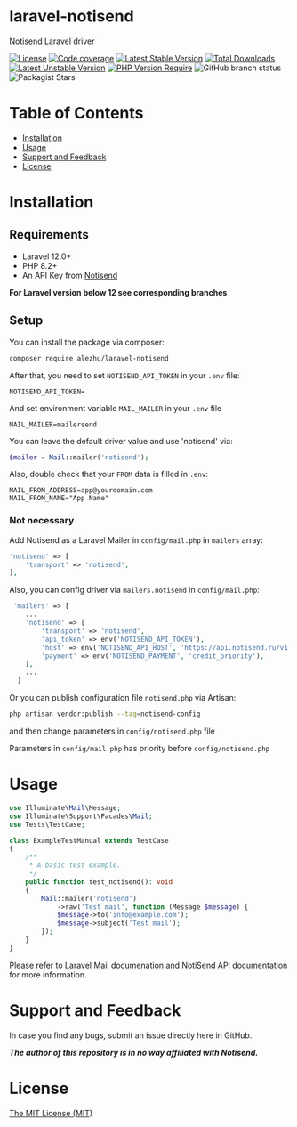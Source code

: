 # laravel-notisend

[Notisend](https://notisend.ru) Laravel driver

[![License](https://poser.pugx.org/alezhu/laravel-notisend/license)](https://packagist.org/packages/alezhu/laravel-notisend) 
[![Code coverage](../code_coverage_bages/coverage/coverage.main.svg)](../code_coverage_bages/coverage/coverage.main.svg)
[![Latest Stable Version](https://poser.pugx.org/alezhu/laravel-notisend/v)](https://packagist.org/packages/alezhu/laravel-notisend) 
[![Total Downloads](https://poser.pugx.org/alezhu/laravel-notisend/downloads)](https://packagist.org/packages/alezhu/laravel-notisend) 
[![Latest Unstable Version](https://poser.pugx.org/alezhu/laravel-notisend/v/unstable)](https://packagist.org/packages/alezhu/laravel-notisend) 
[![PHP Version Require](https://poser.pugx.org/alezhu/laravel-notisend/require/php)](https://packagist.org/packages/alezhu/laravel-notisend)
![GitHub branch status](https://img.shields.io/github/checks-status/alezhu/laravel-notisend/main)
![Packagist Stars](https://img.shields.io/packagist/stars/alezhu/laravel-notisend)


# Table of Contents

* [Installation](#installation)
* [Usage](#usage)
* [Support and Feedback](#support-and-feedback)
* [License](#license)

<a name="installation"></a>

# Installation

## Requirements

- Laravel 12.0+
- PHP 8.2+
- An API Key from [Notisend](https://app.notisend.ru/mailer/automation/api/messages)

**For Laravel version below 12 see corresponding branches**

## Setup

You can install the package via composer:

```bash
composer require alezhu/laravel-notisend
```

After that, you need to set `NOTISEND_API_TOKEN` in your `.env` file:

```dotenv
NOTISEND_API_TOKEN=
```

And set environment variable `MAIL_MAILER` in your `.env` file

```dotenv
MAIL_MAILER=mailersend
```

You can leave the default driver value and use 'notisend' via:

```php
$mailer = Mail::mailer('notisend');
```

Also, double check that your `FROM` data is filled in `.env`:

```dotenv
MAIL_FROM_ADDRESS=app@yourdomain.com
MAIL_FROM_NAME="App Name"
```

### Not necessary

Add Notisend as a Laravel Mailer in `config/mail.php` in `mailers` array:

```php
'notisend' => [
    'transport' => 'notisend',
],
```

Also, you can config driver via `mailers.notisend` in `config/mail.php`:

```php
 'mailers' => [
    ...
    'notisend' => [
        'transport' => 'notisend',
        'api_token' => env('NOTISEND_API_TOKEN'),
        'host' => env('NOTISEND_API_HOST', 'https://api.notisend.ru/v1'),
        'payment' => env('NOTISEND_PAYMENT', 'credit_priority'),    
    ],
    ...
  ]
```

Or you can publish configuration file `notisend.php`  via Artisan:

```bash
php artisan vendor:publish --tag=notisend-config
```

and then change parameters in `config/notisend.php` file

Parameters in `config/mail.php` has priority before `config/notisend.php`

<a name="usage"></a>

# Usage

```php
use Illuminate\Mail\Message;
use Illuminate\Support\Facades\Mail;
use Tests\TestCase;

class ExampleTestManual extends TestCase
{
    /**
     * A basic test example.
     */
    public function test_notisend(): void
    {
        Mail::mailer('notisend')
            ->raw('Test mail', function (Message $message) {
            $message->to('info@example.com');
            $message->subject('Test mail');
        });
    }
}
```

Please refer to [Laravel Mail documenation](https://laravel.com/docs/12.x/mail)
and [NotiSend API documentation](https://notisend.ru/dev/email/api/) for more information.

<a name="support-and-feedback"></a>

# Support and Feedback

In case you find any bugs, submit an issue directly here in GitHub.

***The author of this repository is in no way affiliated with Notisend.***

<a name="license"></a>

# License

[The MIT License (MIT)](LICENSE.md)
